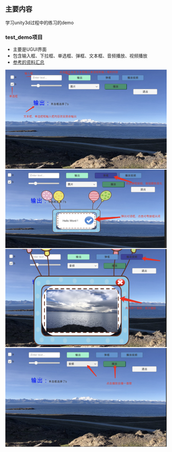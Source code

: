 ## 主要内容
学习unity3d过程中的练习的demo

### test_demo项目
- 主要是UGUI界面
- 包含输入框、下拉框、单选框、弹框、文本框、音频播放、视频播放
- [参考的资料汇总](https://blog.csdn.net/fdsnsf/article/details/119345323)

![](./Doc/test_demo_1.png)
![](./Doc/test_demo_2.png)
![](./Doc/test_demo_3.png)
![](./Doc/test_demo_4.png)
